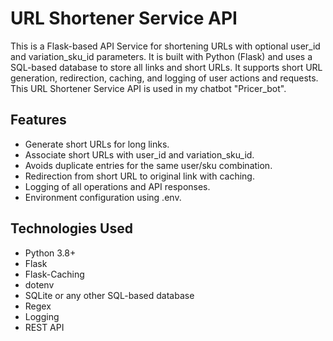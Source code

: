 
# URL Shortener Service API

This is a Flask-based API Service for shortening URLs with optional user_id and variation_sku_id parameters. 
It is built with Python (Flask) and uses a SQL-based database to store all links and short URLs.
It supports short URL generation, redirection, caching, and logging of user actions and requests.
This URL Shortener Service API is used in my chatbot "Pricer_bot".

## Features

- Generate short URLs for long links.
- Associate short URLs with user_id and variation_sku_id.
- Avoids duplicate entries for the same user/sku combination.
- Redirection from short URL to original link with caching.
- Logging of all operations and API responses.
- Environment configuration using .env.

## Technologies Used

- Python 3.8+
- Flask
- Flask-Caching
- dotenv
- SQLite or any other SQL-based database
- Regex
- Logging
- REST API
